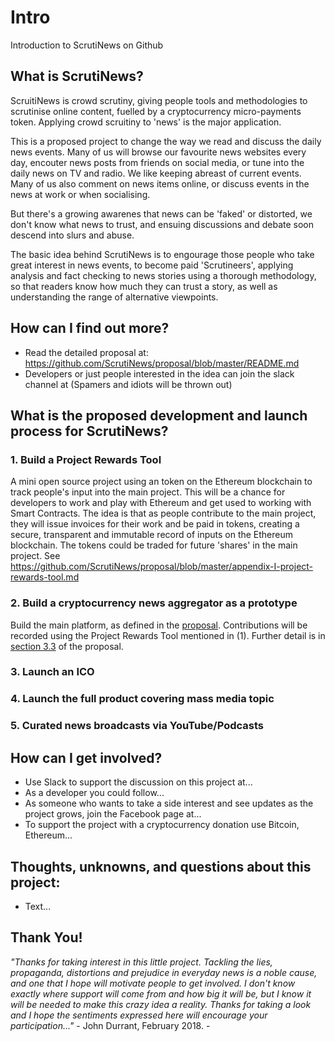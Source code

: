 # Intro
Introduction to ScrutiNews on Github

## What is ScrutiNews?
ScruitiNews is crowd scrutiny, giving people tools and methodologies to scrutinise online content, fuelled by a cryptocurrency micro-payments token. Applying crowd scruitiny to 'news' is the major application.

This is a proposed project to change the way we read and discuss the daily news events.  Many of us will browse our favourite news websites every day, encouter news posts from friends on social media, or tune into the daily news on TV and radio. We like keeping abreast of current events. Many of us also comment on news items online, or discuss events in the news at work or when socialising.

But there's a growing awarenes that news can be 'faked' or distorted, we don't know what news to trust, and ensuing discussions and debate soon descend into slurs and abuse.

The basic idea behind ScrutiNews is to engourage those people who take great interest in news events, to become paid 'Scrutineers', applying analysis and fact checking to news stories using a thorough methodology, so that readers know how much they can trust a story, as well as understanding the range of alternative viewpoints.

## How can I find out more?
* Read the detailed proposal at: https://github.com/ScrutiNews/proposal/blob/master/README.md
* Developers or just people interested in the idea can join the slack channel at (Spamers and idiots will be thrown out)

## What is the proposed development and launch process for ScrutiNews?

### 1. Build a Project Rewards Tool
A mini open source project using an token on the Ethereum blockchain to track people's input into the main project. This will be a chance for developers to work and play with Ethereum and get used to working with Smart Contracts. The idea is that as people contribute to the main project, they will issue invoices for their work and be paid in tokens, creating a secure, transparent and immutable record of inputs on the Ethereum blockchain. The tokens could be traded for future 'shares' in the main project. See https://github.com/ScrutiNews/proposal/blob/master/appendix-I-project-rewards-tool.md 

### 2. Build a cryptocurrency news aggregator as a prototype
Build the main platform, as defined in the [proposal](https://github.com/ScrutiNews/proposal/blob/master/README.md). Contributions will be recorded using the Project Rewards Tool mentioned in (1). Further detail is in [section 3.3](https://github.com/ScrutiNews/proposal/blob/master/project-description.md#33-cryptoassets---initial-use-case-for-the-scrutinews-platform) of the proposal.


### 3. Launch an ICO
### 4. Launch the full product covering mass media topic
### 5. Curated news broadcasts via YouTube/Podcasts

## How can I get involved?
* Use Slack to support the discussion on this project at... 
* As a developer you could follow...
* As someone who wants to take a side interest and see updates as the project grows, join the Facebook page at...
* To support the project with a cryptocurrency donation use Bitcoin, Ethereum...



## Thoughts, unknowns, and questions about this project:
* Text...

## Thank You!
*"Thanks for taking interest in this little project. Tackling the lies, propaganda, distortions and prejudice in everyday news is a noble cause, and one that I hope will motivate people to get involved. I don't know exactly where support will come from and how big it will be, but I know it will be needed to make this crazy idea a reality. Thanks for taking a look and I hope the sentiments expressed here will encourage your participation..."* -  John Durrant, February 2018. - 

